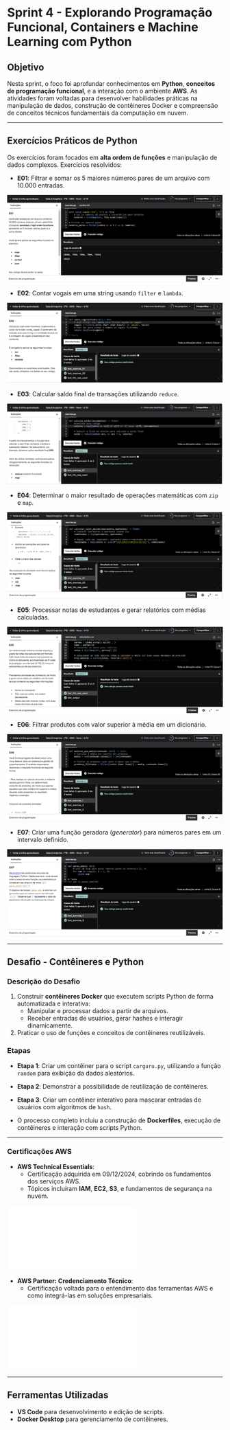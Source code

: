 # Sprint 4 - Explorando Programação Funcional, Containers e Machine Learning com Python

## **Objetivo**
Nesta sprint, o foco foi aprofundar conhecimentos em **Python**, **conceitos de programação funcional**, e a interação com o ambiente **AWS**. As atividades foram voltadas para desenvolver habilidades práticas na manipulação de dados, construção de contêineres Docker e compreensão de conceitos técnicos fundamentais da computação em nuvem.

---

## **Exercícios Práticos de Python**

Os exercícios foram focados em **alta ordem de funções** e manipulação de dados complexos. Exercícios resolvidos:

- **E01**: Filtrar e somar os 5 maiores números pares de um arquivo com 10.000 entradas.

![Evidencia1](../Sprint%2004/Evidências/Exercícios/Sprint%2004%20-%20Evidencias%20Exercícios%20(1).png)

- **E02**: Contar vogais em uma string usando `filter` e `lambda`.

![Evidencia2](../Sprint%2004/Evidências/Exercícios/Sprint%2004%20-%20Evidencias%20Exercícios%20(2).png)

- **E03**: Calcular saldo final de transações utilizando `reduce`.

![Evidencia3](../Sprint%2004/Evidências/Exercícios/Sprint%2004%20-%20Evidencias%20Exercícios%20(3).png)

- **E04**: Determinar o maior resultado de operações matemáticas com `zip` e `map`.

![Evidencia4](../Sprint%2004/Evidências/Exercícios/Sprint%2004%20-%20Evidencias%20Exercícios%20(4).png)

- **E05**: Processar notas de estudantes e gerar relatórios com médias calculadas.

![Evidencia5](../Sprint%2004/Evidências/Exercícios/Sprint%2004%20-%20Evidencias%20Exercícios%20(5).png)

- **E06**: Filtrar produtos com valor superior à média em um dicionário.

![Evidencia6](../Sprint%2004/Evidências/Exercícios/Sprint%2004%20-%20Evidencias%20Exercícios%20(6).png)

- **E07**: Criar uma função geradora (*generator*) para números pares em um intervalo definido.

![Evidencia7](../Sprint%2004/Evidências/Exercícios/Sprint%2004%20-%20Evidencias%20Exercícios%20(7).png)

---

## **Desafio - Contêineres e Python**

### **Descrição do Desafio**
1. Construir **contêineres Docker** que executem scripts Python de forma automatizada e interativa:
   - Manipular e processar dados a partir de arquivos.
   - Receber entradas de usuários, gerar hashes e interagir dinamicamente.
2. Praticar o uso de funções e conceitos de contêineres reutilizáveis.

### **Etapas**
- **Etapa 1**: Criar um contêiner para o script `carguru.py`, utilizando a função `random` para exibição da dados aleatórios.
- **Etapa 2**: Demonstrar a possibilidade de reutilização de contêineres.
- **Etapa 3**: Criar um contêiner interativo para mascarar entradas de usuários com algoritmos de `hash`.

- O processo completo incluiu a construção de **Dockerfiles**, execução de contêineres e interação com scripts Python.

---

### **Certificações AWS**
- **AWS Technical Essentials**:
  - Certificação adquirida em 09/12/2024, cobrindo os fundamentos dos serviços AWS.
  - Tópicos incluíram **IAM**, **EC2**, **S3**, e fundamentos de segurança na nuvem.

![Evidencia9](../Sprint%2004/Cerificados/AWS%20Certificate_AWS%20Technical%20Essentials_Paulo%20Renato%20Braga.pdf)

- **AWS Partner: Credenciamento Técnico**:
  - Certificação voltada para o entendimento das ferramentas AWS e como integrá-las em soluções empresariais.

![Evidencia8](../Sprint%2004/Cerificados/AWS%20Certificate_AWS%20Partner%20Credenciamento%20(Técnico)_Paulo%20Renato%20Braga.pdf)

---

## **Ferramentas Utilizadas**
- **VS Code** para desenvolvimento e edição de scripts.
- **Docker Desktop** para gerenciamento de contêineres.